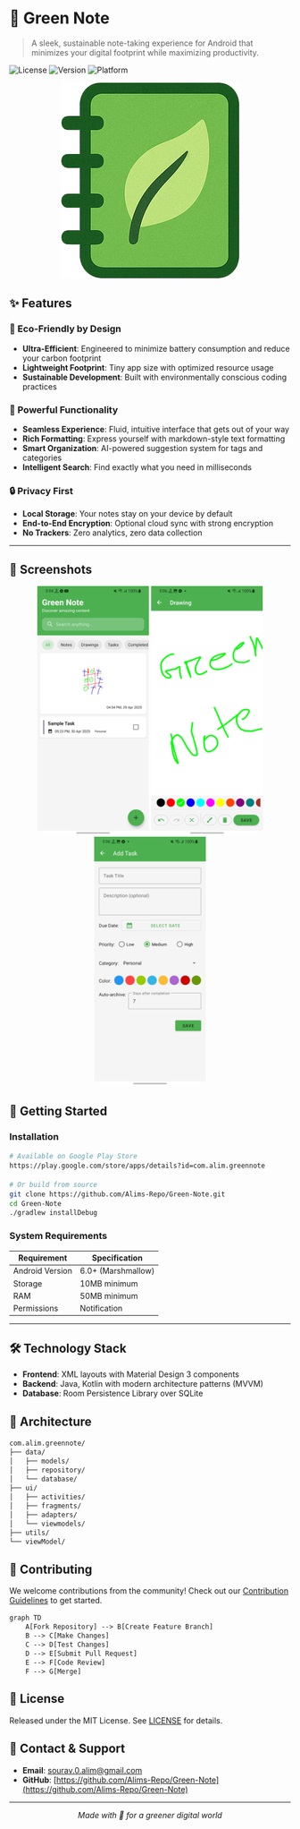# 📝 Green Note

> A sleek, sustainable note-taking experience for Android that minimizes your digital footprint while maximizing productivity.

![License](https://img.shields.io/badge/license-MIT-green)
![Version](https://img.shields.io/badge/version-1.0.0-blue)
![Platform](https://img.shields.io/badge/platform-Android-brightgreen)

<p align="center">
  <img src="/images/note_app_trans.png" alt="Green Note Logo">
</p>

## ✨ Features

### 🌿 Eco-Friendly by Design
- **Ultra-Efficient**: Engineered to minimize battery consumption and reduce your carbon footprint
- **Lightweight Footprint**: Tiny app size with optimized resource usage
- **Sustainable Development**: Built with environmentally conscious coding practices

### 💫 Powerful Functionality
- **Seamless Experience**: Fluid, intuitive interface that gets out of your way
- **Rich Formatting**: Express yourself with markdown-style text formatting
- **Smart Organization**: AI-powered suggestion system for tags and categories
- **Intelligent Search**: Find exactly what you need in milliseconds

### 🔒 Privacy First
- **Local Storage**: Your notes stay on your device by default
- **End-to-End Encryption**: Optional cloud sync with strong encryption
- **No Trackers**: Zero analytics, zero data collection

---

## 📱 Screenshots

<p align="center">
  <img src="/images/home.jpg" alt="Home Screen" width="200">
  <img src="/images/drawing.jpg" alt="Note Editor" width="200">
  <img src="/images/task.jpg" alt="Dark Mode" width="200">
</p>

## 🚀 Getting Started

### Installation

```bash
# Available on Google Play Store
https://play.google.com/store/apps/details?id=com.alim.greennote

# Or build from source
git clone https://github.com/Alims-Repo/Green-Note.git
cd Green-Note
./gradlew installDebug
```

### System Requirements

| Requirement | Specification      |
|-------------|--------------------|
| Android Version | 6.0+ (Marshmallow) |
| Storage | 10MB minimum       |
| RAM | 50MB minimum       |
| Permissions | Notification       |

---

## 🛠️ Technology Stack

- **Frontend**: XML layouts with Material Design 3 components
- **Backend**: Java, Kotlin with modern architecture patterns (MVVM)
- **Database**: Room Persistence Library over SQLite

## 🧩 Architecture

```
com.alim.greennote/
├── data/
│   ├── models/
│   ├── repository/
│   └── database/
├── ui/
│   ├── activities/
│   ├── fragments/
│   ├── adapters/
│   └── viewmodels/
├── utils/
└── viewModel/
```

## 🤝 Contributing

We welcome contributions from the community! Check out our [Contribution Guidelines](CONTRIBUTING.md) to get started.

```mermaid
graph TD
    A[Fork Repository] --> B[Create Feature Branch]
    B --> C[Make Changes]
    C --> D[Test Changes]
    D --> E[Submit Pull Request]
    E --> F[Code Review]
    F --> G[Merge]
```

## 📜 License

Released under the MIT License. See [LICENSE](LICENSE) for details.

## 📮 Contact & Support

- **Email**: sourav.0.alim@gmail.com
- **GitHub**: [https://github.com/Alims-Repo/Green-Note](https://github.com/Alims-Repo/Green-Note)

---

<p align="center">
  <i>Made with 💚 for a greener digital world</i>
</p>